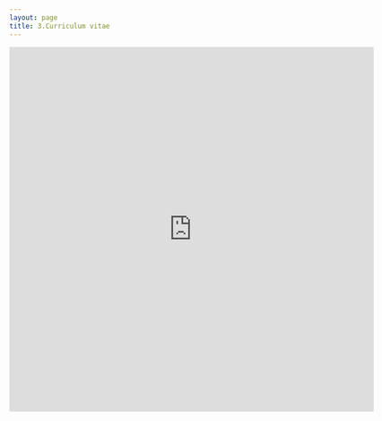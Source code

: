 ```yaml
---
layout: page
title: 3.Curriculum vitae
---
```




<embed src="https:\\martynalukaszewicz.github.io\CV_March2019.pdf" width="650px" height="650px" type="text/html" >















  
